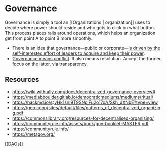 # Governance

Governance is simply a tool an [[Organizations | organization]] uses to decide where power should reside and who gets to click on what button. This process places rails around operations, which helps an organization get from point A to point B more smoothly.

- There is an idea that governance—public or corporate—[is driven by the self-interested effort of leaders to acquire and keep their power](https://fs.blog/the-dictators-handbook/).
- [Governance means conflict](https://twitter.com/armaniferrante/status/1450878886535839745). It also means resolution. Accept the former, focus on the latter, via transparency.

## Resources
- https://wiki.withtally.com/docs/decentralized-governance-overview#
- https://medlabboulder.gitlab.io/democraticmediums/mediums/ritual/
- https://hackmd.io/@yHk1snI9T9SNpiFu2o17oA/Skh_dXNbE?type=view
- https://geo.coop/sites/default/files/patterns_of_decentralized_organizing.pdf
- https://commonslibrary.org/resources-for-decentralised-organising/
- https://communityrule.info/assets/book/gov-booklet-MASTER.pdf
- https://communityrule.info/
- https://metagov.org/

[[DAOs]]
